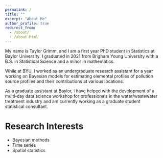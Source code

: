 ```yaml
---
permalink: /
title: ""
excerpt: "About Me"
author_profile: true
redirect_from: 
  - /about/
  - /about.html
---
```


My name is Taylor Grimm, and I am a first year PhD student in Statistics at Baylor University. I graduated in 2021 from Brigham Young University with a B.S. in Statistical Science and a minor in mathematics.

While at BYU, I worked as an undergraduate research assistant for a year working on Bayesian models for estimating elemental profiles of pollution source profiles and their contributions at various locations.

As a graduate assistant at Baylor, I have helped with the development of a multi-day data science workshop for professionals in the water/wastewater treatment industry and am currently working as a graduate student statistical consultant.


Research Interests
======

* Bayesian methods
* Time series
* Spatial statistics

[comment]: <> (For more info)
[comment]: <> (------)
